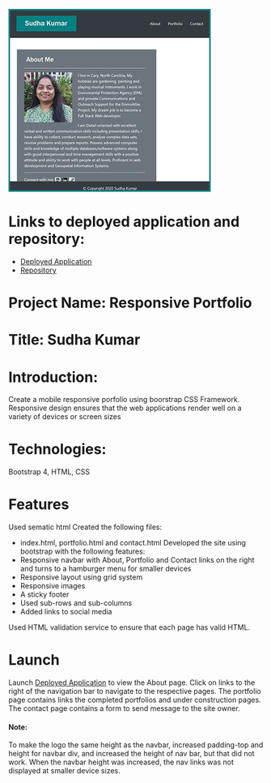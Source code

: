 
[![picture 2](assets/images/portfolio-thumb.jpg)](https://sskumar4.github.io/ResponsivePortfolio/)  

# Links to deployed application and repository:
* [Deployed Application](https://sskumar4.github.io/ResponsivePortfolio/)
* [Repository](https://github.com/sskumar4/ResponsivePortfolio)

# Project Name: Responsive Portfolio
# Title: Sudha Kumar 

# Introduction:   
Create a mobile responsive porfolio using boorstrap CSS Framework. Responsive design ensures that the web applications render well on a variety of devices or screen sizes

# Technologies: 
Bootstrap 4, HTML, CSS

# Features
Used sematic html
Created the following files: 
  * index.html, portfolio.html and contact.html 
Developed the site using bootstrap with the following features:
  * Responsive navbar with About, Portfolio and Contact links on the right and turns to a  hamburger menu for smaller devices
  * Responsive layout using grid system
  * Responsive images
  * A sticky footer
  * Used sub-rows and sub-columns
  * Added links to social media

Used HTML validation service to ensure that each page has valid HTML.

# Launch

Launch [Deployed Application](https://sskumar4.github.io/ResponsivePortfolio/) to view the About page. Click on links to the right of the navigation bar to navigate to the respective pages. The portfolio page contains links the completed portfolios and under construction pages. The contact page contains a form to send message to the site owner.

#### Note:
To make the logo the same height as the navbar, increased padding-top and height for navbar div, and increased the height of nav bar, but that did not work. When the navbar height was increased, the nav links was not displayed at smaller device sizes.

